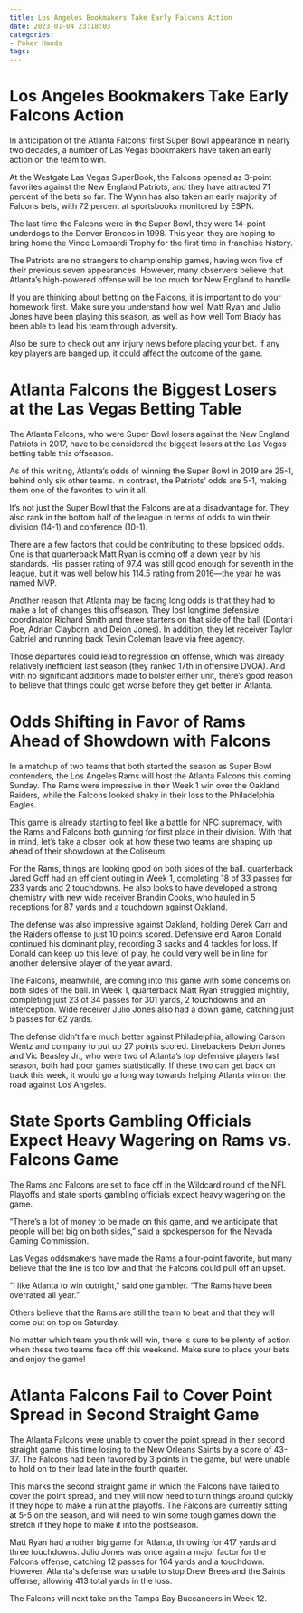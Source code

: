 ```yaml
---
title: Los Angeles Bookmakers Take Early Falcons Action 
date: 2023-01-04 23:18:03
categories:
- Poker Hands
tags:
---
```



#  Los Angeles Bookmakers Take Early Falcons Action 

In anticipation of the Atlanta Falcons’ first Super Bowl appearance in nearly two decades, a number of Las Vegas bookmakers have taken an early action on the team to win.

At the Westgate Las Vegas SuperBook, the Falcons opened as 3-point favorites against the New England Patriots, and they have attracted 71 percent of the bets so far. The Wynn has also taken an early majority of Falcons bets, with 72 percent at sportsbooks monitored by ESPN.

The last time the Falcons were in the Super Bowl, they were 14-point underdogs to the Denver Broncos in 1998. This year, they are hoping to bring home the Vince Lombardi Trophy for the first time in franchise history.

The Patriots are no strangers to championship games, having won five of their previous seven appearances. However, many observers believe that Atlanta’s high-powered offense will be too much for New England to handle.

If you are thinking about betting on the Falcons, it is important to do your homework first. Make sure you understand how well Matt Ryan and Julio Jones have been playing this season, as well as how well Tom Brady has been able to lead his team through adversity.

Also be sure to check out any injury news before placing your bet. If any key players are banged up, it could affect the outcome of the game.

#  Atlanta Falcons the Biggest Losers at the Las Vegas Betting Table 

The Atlanta Falcons, who were Super Bowl losers against the New England Patriots in 2017, have to be considered the biggest losers at the Las Vegas betting table this offseason.

As of this writing, Atlanta’s odds of winning the Super Bowl in 2019 are 25-1, behind only six other teams. In contrast, the Patriots’ odds are 5-1, making them one of the favorites to win it all.

It’s not just the Super Bowl that the Falcons are at a disadvantage for. They also rank in the bottom half of the league in terms of odds to win their division (14-1) and conference (10-1).

There are a few factors that could be contributing to these lopsided odds. One is that quarterback Matt Ryan is coming off a down year by his standards. His passer rating of 97.4 was still good enough for seventh in the league, but it was well below his 114.5 rating from 2016—the year he was named MVP.

Another reason that Atlanta may be facing long odds is that they had to make a lot of changes this offseason. They lost longtime defensive coordinator Richard Smith and three starters on that side of the ball (Dontari Poe, Adrian Clayborn, and Deion Jones). In addition, they let receiver Taylor Gabriel and running back Tevin Coleman leave via free agency.

Those departures could lead to regression on offense, which was already relatively inefficient last season (they ranked 17th in offensive DVOA). And with no significant additions made to bolster either unit, there’s good reason to believe that things could get worse before they get better in Atlanta.

#  Odds Shifting in Favor of Rams Ahead of Showdown with Falcons 

In a matchup of two teams that both started the season as Super Bowl contenders, the Los Angeles Rams will host the Atlanta Falcons this coming Sunday. The Rams were impressive in their Week 1 win over the Oakland Raiders, while the Falcons looked shaky in their loss to the Philadelphia Eagles.

This game is already starting to feel like a battle for NFC supremacy, with the Rams and Falcons both gunning for first place in their division. With that in mind, let’s take a closer look at how these two teams are shaping up ahead of their showdown at the Coliseum.

For the Rams, things are looking good on both sides of the ball. quarterback Jared Goff had an efficient outing in Week 1, completing 18 of 33 passes for 233 yards and 2 touchdowns. He also looks to have developed a strong chemistry with new wide receiver Brandin Cooks, who hauled in 5 receptions for 87 yards and a touchdown against Oakland.

The defense was also impressive against Oakland, holding Derek Carr and the Raiders offense to just 10 points scored. Defensive end Aaron Donald continued his dominant play, recording 3 sacks and 4 tackles for loss. If Donald can keep up this level of play, he could very well be in line for another defensive player of the year award.

The Falcons, meanwhile, are coming into this game with some concerns on both sides of the ball. In Week 1, quarterback Matt Ryan struggled mightily, completing just 23 of 34 passes for 301 yards, 2 touchdowns and an interception. Wide receiver Julio Jones also had a down game, catching just 5 passes for 62 yards.

The defense didn’t fare much better against Philadelphia, allowing Carson Wentz and company to put up 27 points scored. Linebackers Deion Jones and Vic Beasley Jr., who were two of Atlanta’s top defensive players last season, both had poor games statistically. If these two can get back on track this week, it would go a long way towards helping Atlanta win on the road against Los Angeles.

#  State Sports Gambling Officials Expect Heavy Wagering on Rams vs. Falcons Game 

The Rams and Falcons are set to face off in the Wildcard round of the NFL Playoffs and state sports gambling officials expect heavy wagering on the game.

“There’s a lot of money to be made on this game, and we anticipate that people will bet big on both sides,” said a spokesperson for the Nevada Gaming Commission.

Las Vegas oddsmakers have made the Rams a four-point favorite, but many believe that the line is too low and that the Falcons could pull off an upset.

“I like Atlanta to win outright,” said one gambler. “The Rams have been overrated all year.”

Others believe that the Rams are still the team to beat and that they will come out on top on Saturday.

No matter which team you think will win, there is sure to be plenty of action when these two teams face off this weekend. Make sure to place your bets and enjoy the game!

#  Atlanta Falcons Fail to Cover Point Spread in Second Straight Game

The Atlanta Falcons were unable to cover the point spread in their second straight game, this time losing to the New Orleans Saints by a score of 43-37. The Falcons had been favored by 3 points in the game, but were unable to hold on to their lead late in the fourth quarter.

This marks the second straight game in which the Falcons have failed to cover the point spread, and they will now need to turn things around quickly if they hope to make a run at the playoffs. The Falcons are currently sitting at 5-5 on the season, and will need to win some tough games down the stretch if they hope to make it into the postseason.

Matt Ryan had another big game for Atlanta, throwing for 417 yards and three touchdowns. Julio Jones was once again a major factor for the Falcons offense, catching 12 passes for 164 yards and a touchdown. However, Atlanta's defense was unable to stop Drew Brees and the Saints offense, allowing 413 total yards in the loss.

The Falcons will next take on the Tampa Bay Buccaneers in Week 12.